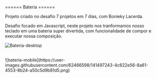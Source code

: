 ====== Bateria ======

 Projeto criado no desafio 7 projetos em 7 dias, com Bonieky Lacerda.

 Desafio focado em Javascript, neste projeto nos tranformamos nosso teclado em uma bateria super divertida, com funcionalidade de compor e executar nossa composição.
 
 ![Bateria-desktop](https://user-images.githubusercontent.com/62466598/141495908-60cf58ff-9063-48db-acc8-93a553041f8c.png)


 <br>
 
 <div align-center>
   ![bateria-mobile](https://user-images.githubusercontent.com/62466598/141497243-4c622e56-8a61-4553-8b24-a50c5d9b81d5.png)
 </div>
